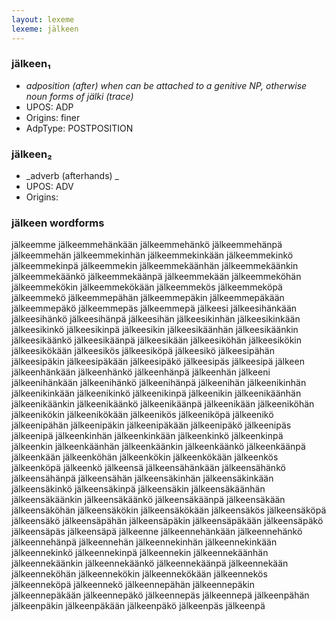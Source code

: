 ```yaml
---
layout: lexeme
lexeme: jälkeen
---
```


###  jälkeen₁

* _adposition (after) when can be attached to a genitive NP, otherwise noun forms of *jälki* (trace)_
* UPOS:  ADP
* Origins: finer 
* AdpType:  POSTPOSITION


###  jälkeen₂

* _adverb (afterhands) _
* UPOS:  ADV
* Origins: 


### jälkeen wordforms

jälkeemme
jälkeemmehänkään
jälkeemmehänkö
jälkeemmehänpä
jälkeemmehän
jälkeemmekinhän
jälkeemmekinkään
jälkeemmekinkö
jälkeemmekinpä
jälkeemmekin
jälkeemmekäänhän
jälkeemmekäänkin
jälkeemmekäänkö
jälkeemmekäänpä
jälkeemmekään
jälkeemmeköhän
jälkeemmekökin
jälkeemmekökään
jälkeemmekös
jälkeemmeköpä
jälkeemmekö
jälkeemmepähän
jälkeemmepäkin
jälkeemmepäkään
jälkeemmepäkö
jälkeemmepäs
jälkeemmepä
jälkeesi
jälkeesihänkään
jälkeesihänkö
jälkeesihänpä
jälkeesihän
jälkeesikinhän
jälkeesikinkään
jälkeesikinkö
jälkeesikinpä
jälkeesikin
jälkeesikäänhän
jälkeesikäänkin
jälkeesikäänkö
jälkeesikäänpä
jälkeesikään
jälkeesiköhän
jälkeesikökin
jälkeesikökään
jälkeesikös
jälkeesiköpä
jälkeesikö
jälkeesipähän
jälkeesipäkin
jälkeesipäkään
jälkeesipäkö
jälkeesipäs
jälkeesipä
jälkeen
jälkeenhänkään
jälkeenhänkö
jälkeenhänpä
jälkeenhän
jälkeeni
jälkeenihänkään
jälkeenihänkö
jälkeenihänpä
jälkeenihän
jälkeenikinhän
jälkeenikinkään
jälkeenikinkö
jälkeenikinpä
jälkeenikin
jälkeenikäänhän
jälkeenikäänkin
jälkeenikäänkö
jälkeenikäänpä
jälkeenikään
jälkeeniköhän
jälkeenikökin
jälkeenikökään
jälkeenikös
jälkeeniköpä
jälkeenikö
jälkeenipähän
jälkeenipäkin
jälkeenipäkään
jälkeenipäkö
jälkeenipäs
jälkeenipä
jälkeenkinhän
jälkeenkinkään
jälkeenkinkö
jälkeenkinpä
jälkeenkin
jälkeenkäänhän
jälkeenkäänkin
jälkeenkäänkö
jälkeenkäänpä
jälkeenkään
jälkeenköhän
jälkeenkökin
jälkeenkökään
jälkeenkös
jälkeenköpä
jälkeenkö
jälkeensä
jälkeensähänkään
jälkeensähänkö
jälkeensähänpä
jälkeensähän
jälkeensäkinhän
jälkeensäkinkään
jälkeensäkinkö
jälkeensäkinpä
jälkeensäkin
jälkeensäkäänhän
jälkeensäkäänkin
jälkeensäkäänkö
jälkeensäkäänpä
jälkeensäkään
jälkeensäköhän
jälkeensäkökin
jälkeensäkökään
jälkeensäkös
jälkeensäköpä
jälkeensäkö
jälkeensäpähän
jälkeensäpäkin
jälkeensäpäkään
jälkeensäpäkö
jälkeensäpäs
jälkeensäpä
jälkeenne
jälkeennehänkään
jälkeennehänkö
jälkeennehänpä
jälkeennehän
jälkeennekinhän
jälkeennekinkään
jälkeennekinkö
jälkeennekinpä
jälkeennekin
jälkeennekäänhän
jälkeennekäänkin
jälkeennekäänkö
jälkeennekäänpä
jälkeennekään
jälkeenneköhän
jälkeennekökin
jälkeennekökään
jälkeennekös
jälkeenneköpä
jälkeennekö
jälkeennepähän
jälkeennepäkin
jälkeennepäkään
jälkeennepäkö
jälkeennepäs
jälkeennepä
jälkeenpähän
jälkeenpäkin
jälkeenpäkään
jälkeenpäkö
jälkeenpäs
jälkeenpä

